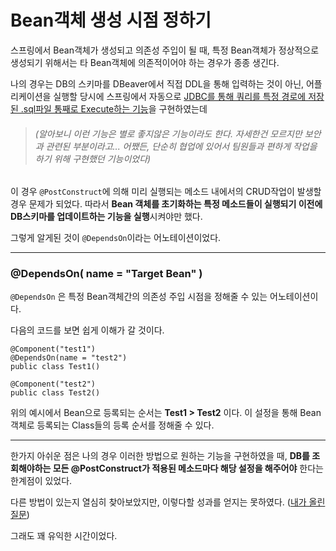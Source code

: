 # Bean객체 생성 시점 정하기

스프링에서 Bean객체가 생성되고 의존성 주입이 될 때, 특정 Bean객체가 정상적으로 생성되기 위해서는 타 Bean객체에 의존적이어야 하는 경우가 종종 생긴다. 

나의 경우는 DB의 스키마를 DBeaver에서 직접 DDL을 통해 입력하는 것이 아닌, 어플리케이션을 실행할 당시에 스프링에서 자동으로 [JDBC를 통해 쿼리를 특정 경로에 저장된 .sql파일 통째로 Execute하는 기능](../Java/Java에서_sql파일_실행하기.md)을 구현하였는데 
> ###### _(알아보니 이런 기능은 별로 좋지않은 기능이라도 한다. 자세한건 모르지만 보안과 관련된 부분이라고... 어쨌든, 단순히 협업에 있어서 팀원들과 편하게 작업을 하기 위해 구현했던 기능이었다)_


이 경우 `@PostConstruct`에 의해 미리 실행되는 메소드 내에서의 CRUD작업이 발생할 경우 문제가 되었다. 따라서 **Bean 객체를 초기화하는 특정 메소드들이 실행되기 이전에 DB스키마를 업데이트하는 기능을 실행**시켜야만 했다. 

그렇게 알게된 것이 `@DependsOn`이라는 어노테이션이었다.

***


### @DependsOn( name = "Target Bean" )

`@DependsOn`
 은 특정 Bean객체간의 의존성 주입 시점을 정해줄 수 있는 어노테이션이다. 

다음의 코드를 보면 쉽게 이해가 갈 것이다. 

```
@Component("test1")
@DependsOn(name = "test2")
public class Test1()

@Component("test2")
public class Test2()
```

위의 예시에서 Bean으로 등록되는 순서는 **Test1 > Test2** 이다. 
이 설정을 통해 Bean 객체로 등록되는 Class들의 등록 순서를 정해줄 수 있다. 

***

한가지 아쉬운 점은 나의 경우 이러한 방법으로 원하는 기능을 구현하였을 때, **DB를 조회해야하는 모든 @PostConstruct가 적용된 메소드마다 해당 설정을 해주어야** 한다는 한계점이 있었다. 

다른 방법이 있는지 열심히 찾아보았지만, 이렇다할 성과를 얻지는 못하였다. ([내가 올린 질문](https://stackoverflow.com/questions/53202669/how-to-execute-method-before-postconstruct-work))

그래도 꽤 유익한 시간이었다. 
